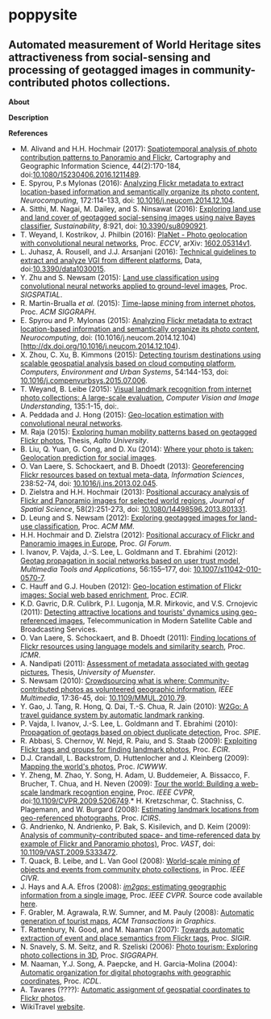 poppysite
=======

Automated measurement of World Heritage sites attractiveness from social-sensing and processing of geotagged images in community-contributed photos collections.
---

**About**


**Description**


**<a name="References"></a>References**

* M. Alivand and H.H. Hochmair (2017): [Spatiotemporal analysis of photo contribution patterns to Panoramio and Flickr](https://www.tandfonline.com/doi/abs/10.1080/15230406.2016.1211489?journalCode=tcag20), Cartography and Geographic Information Science, 44(2):170-184, doi:[10.1080/15230406.2016.1211489](https://doi.org/10.1080/15230406.2016.1211489).
* E. Spyrou, P.s Mylonas (2016): [Analyzing Flickr metadata to extract location-based information and semantically organize its photo content](http://www.image.ece.ntua.gr/papers/841.pdf), _Neurocomputing_, 172:114-133, doi: [10.1016/j.neucom.2014.12.104](https://doi.org/10.1016/j.neucom.2014.12.104). 
* A. Sitthi, M. Nagai, M. Dailey, and S. Ninsawat (2016): [Exploring land use and land cover of geotagged social-sensing images using naive Bayes classifier](http://www.mdpi.com/2071-1050/8/9/921/pdf), _Sustainability_, 8:921, doi: [10.3390/su8090921](10.3390/su8090921).
* T. Weyand, I. Kostrikov, J. Philbin (2016): [PlaNet - Photo geolocation with convolutional neural networks](https://arxiv.org/pdf/1602.05314.pdf), Proc. _ECCV_, arXiv: [1602.05314v1](https://arxiv.org/abs/1602.05314).
* L. Juhasz, A. Rousell, and J.J. Arsanjani (2016): [Technical guidelines to extract and analyze VGI from different platforms](http://www.mdpi.com/2306-5729/1/3/15), Data, doi:[10.3390/data1030015](10.3390/data1030015).
* Y. Zhu and S. Newsam (2015): [Land use classification using convolutional neural networks applied to ground-level images](http://faculty.ucmerced.edu/snewsam/papers/Zhu_SIGSPATIAL15_LandUseClassification.pdf), Proc. _SIGSPATIAL_. 
* R. Martin-Brualla _et al._ (2015): [Time-lapse mining from internet photos](https://creativinn.com/wp-content/uploads/2015/06/TimelapseMiningSIGGRAPH15.pdf), Proc. _ACM SIGGRAPH_.
* E. Spyrou and P. Mylonas (2015): [Analyzing Flickr metadata to extract location-based information and semantically organize its photo content](http://citeseerx.ist.psu.edu/viewdoc/download?doi=10.1.1.698.136&rep=rep1&type=pdf), _Neurocomputing_, doi: (10.1016/j.neucom.2014.12.104)[http://dx.doi.org/10.1016/j.neucom.2014.12.104).
* X. Zhou, C. Xu, B. Kimmons (2015): [Detecting tourism destinations using scalable geospatial analysis based on cloud computing platform](https://www.sciencedirect.com/science/article/pii/S0198971515300065/pdfft?md5=9cc468bd629f8e0781661e1ebebc8890&pid=1-s2.0-S0198971515300065-main.pdf), _Computers, Environment and Urban Systems_, 54:144-153, doi: [10.1016/j.compenvurbsys.2015.07.006](https://doi.org/10.1016/j.compenvurbsys.2015.07.006).
* T. Weyand, B. Leibe (2015): [Visual landmark recognition from internet photo collections: A large-scale evaluation](http://www.sciencedirect.com/science/article/pii/S1077314215000363), _Computer Vision and Image Understanding_, 135:1-15, doi:.
* A. Peddada and J. Hong (2015): [Geo-location estimation with convolutional neural networks](http://cs231n.stanford.edu/reports/2015/pdfs/CS231N_Final_Report_amanivp_jamesh93.pdf).
* M. Raja (2015): [Exploring human mobility patterns based on geotagged Flickr photos](https://pdfs.semanticscholar.org/21bf/61a3191c08ed927217372d999352760f9c26.pdf), Thesis, _Aalto University_.
* B. Liu, Q. Yuan, G. Cong, and D. Xu (2014): [Where your photo is taken: Geolocation prediction for social images](http://www3.ntu.edu.sg/home/gaocong/papers/jasist14draft.pdf).
* O. Van Laere, S. Schockaert, and B. Dhoedt (2013): [Georeferencing Flickr resources based on textual meta-data](https://biblio.ugent.be/publication/4196622/file/4210851), _Information Sciences_, 238:52-74, doi: [10.1016/j.ins.2013.02.045](https://doi.org/10.1016/j.ins.2013.02.045).
* D. Zielstra and H.H. Hochmair (2013): [Positional accuracy analysis of Flickr and Panoramio images for selected world regions](http://flrec.ifas.ufl.edu/geomatics/hochmair/pubs/zielstra_hochmair_JSS_2013_draft.pdf), _Journal of Spatial Science_, 58(2):251-273, doi: [10.1080/14498596.2013.801331](https://doi.org/10.1080/14498596.2013.801331).
* D. Leung and S. Newsam (2012): [Exploring geotagged images for land-use classification](http://faculty.ucmerced.edu/snewsam/papers/Leung_ACMMM_GeoMM12_ExploringGeotaggedImages.pdf), Proc. _ACM MM_.
* H.H. Hochmair and D. Zielstra (2012): [Positional accuracy of Flickr and Panoramio images in Europe](http://gispoint.de/fileadmin/user_upload/paper_gis_open/537521015.pdf), Proc. _GI Forum_.
* I. Ivanov, P. Vajda, J.-S. Lee, L. Goldmann and T. Ebrahimi (2012): [Geotag propagation in social networks based on user trust model](https://infoscience.epfl.ch/record/149438/files/Ivanov_201201_MTAP2012.pdf), _Multimedia Tools and Applications_, 56:155–177, doi: [10.1007/s11042-010-0570-7](https://doi.org/10.1007/s11042-010-0570-7).
* C. Hauff and G.J. Houben (2012): [Geo-location estimation of Flickr images: Social web based enrichment](http://www.st.ewi.tudelft.nl/~hauff/papers/ECIR2012-hauff.pdf), Proc. _ECIR_.
* K.D. Gavric, D.R. Culibrk, P.I. Lugonja, M.R. Mirkovic, and V.S. Crnojevic (2011): [Detecting attractive locations and tourists' dynamics using geo-referenced images](https://www.researchgate.net/profile/Milan_Mirkovic2/publication/254015344_Detecting_attractive_locations_and_tourists%27_dynamics_using_geo-referenced_images/links/57ecd8c808ae92eb4d266d4f.pdf?origin=publication_list), Telecommunication in Modern Satellite Cable and Broadcasting Services.
* O. Van Laere, S. Schockaert, and B. Dhoedt (2011): [Finding locations of Flickr resources using language models and similarity search](https://users.cs.cf.ac.uk/S.Schockaert/Publications_files/icmr.pdf), Proc. _ICMR_.
* A. Nandipati (2011): [Assessment of metadata associated with geotag pictures](https://run.unl.pt/bitstream/10362/8260/1/TGEO0039.pdf), Thesis, _University of Muenster_.
* S. Newsam (2010): [Crowdsourcing what is where: Community-contributed photos as volunteered geographic information](http://faculty2.ucmerced.edu/snewsam/papers/Newsam_IEEEMult10_Crowdsourcing.pdf), _IEEE Multimedia_, 17:36-45, doi: [10.1109/MMUL.2010.79](http://doi.ieeecomputersociety.org/10.1109/MMUL.2010.79).
* Y. Gao, J. Tang, R. Hong, Q. Dai, T.-S. Chua, R. Jain (2010): [W2Go: A travel guidance system by automatic landmark ranking](http://lms.comp.nus.edu.sg/sites/default/files/mm10-gaoyue.pdf).
* P. Vajda, I. Ivanov, J.-S. Lee, L. Goldmann and T. Ebrahimi (2010): [Propagation of geotags based on object duplicate detection](https://infoscience.epfl.ch/record/149446/files/article.pdf), Proc. _SPIE_.
* R. Abbasi, S. Chernov, W. Nejd, R. Paiu, and S. Staab (2009): [Exploiting Flickr tags and groups for finding landmark photos](https://www.researchgate.net/publication/221397478_Exploiting_Flickr_Tags_and_Groups_for_Finding_Landmark_Photos), Proc. _ECIR_.
* D.J. Crandall, L. Backstrom, D. Huttenlocher and J. Kleinberg (2009): [Mapping the world's photos](https://www.cs.cornell.edu/home/kleinber/www09-photos.pdf), Proc. _ICWWW_. 
* Y. Zheng, M. Zhao, Y. Song, H. Adam, U. Buddemeier, A. Bissacco, F. Brucher, T. Chua, and H. Neven (2009): [Tour the world: Building a web-scale landmark recogntion engine](http://ieeexplore.ieee.org/document/5206749/), Proc. _IEEE CVPR_, doi:[10.1109/CVPR.2009.5206749](https://doi.org/10.1109/CVPR.2009.5206749).* H. Kretzschmar, C. Stachniss, C. Plagemann, and W. Burgard (2008): [Estimating landmark locations from geo-referenced photographs](http://www2.informatik.uni-freiburg.de/~stachnis/pdf/kretzschmar08iros.pdf), Proc. _ICIRS_.
* G. Andrienko,  N. Andrienko, P. Bak, S. Kisilevich, and  D. Keim (2009): [Analysis of community-contributed space- and time-referenced data by example of Flickr and Panoramio photos)](https://pdfs.semanticscholar.org/074c/578aa02446f364d72014eeb852dce75d0d4c.pdf), Proc. _VAST_, doi: [10.1109/VAST.2009.5333472]().
* T. Quack, B. Leibe, and L. Van Gool (2008): [World-scale mining of objects and events from community photo collections](https://www.semanticscholar.org/paper/World-scale-mining-of-objects-and-events-from-photo-Quack-Leibe/000823feb2af6580d0767306aa946e6abef9ebf6), in Proc.  _IEEE CIVR_.
* J. Hays and A.A. Efros (2008): [_im2gps_: estimating geographic information from a single image](http://mplab.ucsd.edu/wp-content/uploads/CVPR2008/Conference/data/papers/444.pdf), Proc. _IEEE CVPR_. Source code available [here](http://graphics.cs.cmu.edu/projects/im2gps/).
* F. Grabler, M. Agrawala, R.W. Sumner, and M. Pauly (2008):  [Automatic generation of tourist maps](http://vis.berkeley.edu/papers/tmaps/tmaps-SIG08.pdf), _ACM Transactions in Graphics_.
* T. Rattenbury, N. Good, and M. Naaman (2007): [Towards automatic extraction of event and place semantics from Flickr tags](http://infolab.stanford.edu/~mor/research/sigir2007rattenburyTagSemantics.pdf), Proc. _SIGIR_.
* N. Snavely, S. M. Seitz, and R. Szeliski (2006): [Photo tourism: Exploring photo collections in 3D](http://www.cs.cmu.edu/afs/cs.cmu.edu/academic/class/15869-f11/www/readings/snavely06_phototourism.pdf), Proc. _SIGGRAPH_.
* M. Naaman, Y.J. Song, A. Paepcke, and H. Garcia-Molina (2004): [Automatic organization for digital photographs with geographic coordinates](http://ilpubs.stanford.edu:8090/766/1/2004-27.pdf), Proc. _ICDL_.
* A. Tavares (????): [Automatic assignment of geospatial coordinates to Flickr photos](https://fenix.tecnico.ulisboa.pt/downloadFile/281870113702499/resumo.pdf).
* WikiTravel [website](http://wikitravel.org/).



